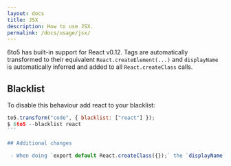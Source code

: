 ```yaml
---
layout: docs
title: JSX
description: How to use JSX.
permalink: /docs/usage/jsx/
---
```


<p class="lead">
  6to5 has built-in support for React v0.12. Tags are automatically transformed
  to their equivalent <code>React.createElement(...)</code> and
  <code>displayName</code> is automatically inferred and added to all
  <code>React.createClass</code> calls.
</p>

## Blacklist

To disable this behaviour add react to your blacklist:

````js
to5.transform("code", { blacklist: ["react"] });
$ 6to5 --blacklist react
```

## Additional changes

 - When doing `export default React.createClass({});` the `displayName` is inferred from the current filename.
